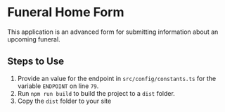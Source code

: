 # Funeral Home Form

This application is an advanced form for submitting information about an upcoming funeral.

## Steps to Use

1. Provide an value for the endpoint in `src/config/constants.ts` for the variable `ENDPOINT` on line `79`.
2. Run `npm run build` to build the project to a `dist` folder.
3. Copy the `dist` folder to your site
